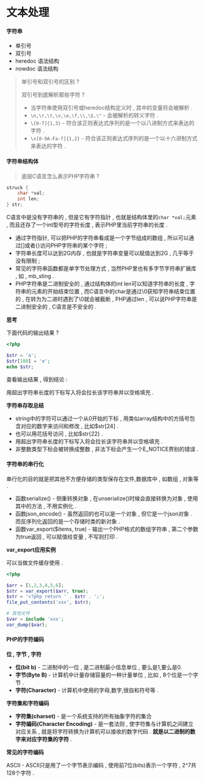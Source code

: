 # 文本处理

#### 字符串

* 单引号
* 双引号
* heredoc 语法结构
* nowdoc 语法结构

> 单引号和双引号的区别 ?
>
> 双引号到底解析那些字符 ?
>
> * 当字符串使用双引号或heredoc结构定义时 , 其中的变量将会被解析 . 
> * `\n,\r,\t,\v,\e,\f,\\,\$,\"` - 会被解析的转义字符 .
> * `\[0-7]{1,3}` - 符合该正则表达式序列的是一个以八进制方式来表达的字符 . 
> * `\x[0-9A-Fa-f]{1,2}` - 符合该正则表达式序列的是一个以十六进制方式来表达的字符 .

#### 字符串结构体

> 底层C语言怎么表示PHP字符串 ?

```c
struck {
    char *val;
    int len;
} str;
```

C语言中是没有字符串的 , 但是它有字符指针 , 也就是结构体里的`char *val;`元素 , 而且还存了一个int型号的字符长度 , 表示PHP里当前字符串的长度 .

* 通过字符指针, 可以把PHP的字符串看成是一个字节组成的数组 , 所以可以通过\[\]或者{}访问PHP字符串的某个字符 ;
* 字符串长度可以达到2G内存 , 也就是字符串变量可以赋值达到2G , 几乎等于没有限制 ;
* 常见的字符串函数都是单字节处理方式 , 当然PHP里也有多字节字符串扩展库 , 如 , mb\_sting . 
* PHP字符串是二进制安全的 , 通过结构体的int len可以知道字符串的长度 , 字符串的元素的开始结束位置 , 而C语言中的char是通过\0获知字符串结束位置的 , 在转为为二进时遇到了\0就会被截断 , PHP通过len , 可以说PHP字符串是二进制安全的 , C语言是不安全的 . 

**思考**

下面代码的输出结果 ?

```php
<?php

$str = 'a';
$str[100] = 'e';
echo $str;
```

查看输出结果 , 得到结论 :

用超出字符串长度的下标写入将会拉长该字符串并以空格填充 .

**字符串存取总结**

* string中的字符可以通过一个从0开始的下标 , 用类似array结构中的方括号包含对应的数字来访问和修改 , 比如$str\[24\] . 
* 也可以用花括号访问 , 比如$str{22} . 
* 用超出字符串长度的下标写入将会拉长该字符串并以空格填充 .
* 非整数类型下标会被转换成整数 , 非法下标会产生一个E\_NOTICE界别的错误 . 

#### 字符串的串行化

串行化的目的就是把其他不方便存储的类型保存在文件,数据库中 , 如数组 , 对象等 .

* 函数serialize\(\) - 侧重转换对象 , 在unserialize\(\)时候会直接转换为对象 , 使用其中的方法 , 不用实例化 . 
* 函数json\_encode\(\) - 虽然返回的也可以是一个对象 , 但它是一个json对象 . 而反序列化返回的是一个存储时类的新对象 . 
* 函数var\_export\($items, true\) - 输出一个PHP格式的数组字符串 , 第二个参数为true返回 , 可以赋值给变量 , 不写则打印 . 

**var\_export应用实例**

可以当做文件缓存使用 .

```php
<?php

$arr = [1,2,3,4,5,6];
$str = var_export($arr, true);
$str = '<?php return ' . $str . ';';
file_put_contents('xxx', $str);

# 其他文件
$var = include 'xxx';
var_dump($var);
```

#### PHP的字符编码

**位 , 字节 , 字符**

* **位\(bit b\)** - 二进制中的一位 , 是二进制最小信息单位 , 要么是1,要么是0.
* **字节\(Byte B\)** - 计算机中计量存储容量的一种计量单位 , 比如 , 8个位是一个字节 .
* **字符\(Character\)** - 计算机中使用的字母,数字,很自和符号等 .

**字符集和字符编码**

* **字符集\(charset\)** - 是一个系统支持的所有抽象字符的集合
* **字符编码\(Character Encoding\)** - 是一套法则 , 使字符集与计算机之间建立对应关系 , 就是将字符转换为计算机可以接收的数字代码 . **就是以二进制的数字来对应字符集的字符** .

**常见的字符编码**

ASCII - ASCII只是用了一个字节表示编码 , 使用前7位\(bits\)表示一个字符 , 2^7共128个字符 . 

